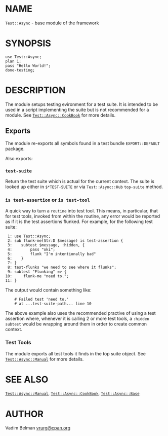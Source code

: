 NAME
====

`Test::Async` - base module of the framework

SYNOPSIS
========

    use Test::Async;
    plan 1;
    pass "Hello World!";
    done-testing;

DESCRIPTION
===========

The module setups testing evironment for a test suite. It is intended to be used in a script implementing the suite but is not recommended for a module. See [`Test::Async::CookBook`](Async/CookBook.md) for more details.

Exports
-------

The module re-exports all symbols found in a test bundle `EXPORT::DEFAULT` package.

Also exports:

### `test-suite`

Return the test suite which is actual for the current context. The suite is looked up either in `$*TEST-SUITE` or via `Test::Async::Hub` `top-suite` method.

### `is test-assertion` or `is test-tool`

A quick way to turn a `routine` into test tool. This means, in particular, that for test tools, invoked from within the routine, any error would be reported as if it is the test assertions flunked. For example, for the following test suite:

     1: use Test::Async;
     2: sub flunk-me(Str:D $message) is test-assertion {
     3:    subtest $message, :hidden, {
     4:        pass "oki";
     5:        flunk "I'm intentionally bad"
     6:    }
     7: }
     8: test-flunks "we need to see where it flunks";
     9: subtest "Flunking" => {
    10:     flunk-me "need to.";
    11: }

The output would contain something like:

        # Failed test 'need to.'
        # at ...test-suite-path... line 10

The above example also uses the recommended practive of using a test assertion where, whenever it is calling 2 or more test tools, a `:hidden` `subtest` would be wrapping around them in order to create common context.

### Test Tools

The module exports all test tools it finds in the top suite object. See [`Test::Async::Manual`](Async/Manual.md) for more details.

SEE ALSO
========

[`Test::Async::Manual`](Async/Manual.md), [`Test::Async::CookBook`](Async/CookBook.md), [`Test::Async::Base`](Async/Base.md)

AUTHOR
======

Vadim Belman <vrurg@cpan.org>

